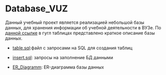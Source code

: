 # Database_VUZ

Данный учебный проект является реализацией небольшой базы данных, для хранения информации об учебной деятельности в ВУЗе.
По [данной ссылке](https://docs.google.com/spreadsheets/d/1vzCVzMgnLvzR0hFqTGZ_TeC9WsdFKZV0/edit#gid=106149840) в гугл таблицах представлено краткое описание базы данных.

* [table.sql](https://github.com/polognikita/SQLProject_vuzdatabase/blob/main/table.sql):файл с запросами на SQL для создания таблиц

* [insert.sql](https://github.com/polognikita/SQLProject_vuzdatabase/blob/main/insert.sql): запросы на заполнение БД данными

* [ER_Diagramm](https://github.com/polognikita/Database_VUZ/blob/main/ERD.png): ER-диаграмма базы данных
